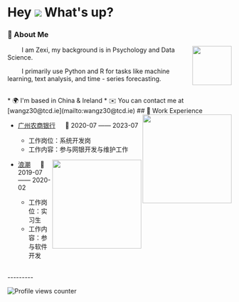 Hey ![](https://user-images.githubusercontent.com/18350557/176309783-0785949b-9127-417c-8b55-ab5a4333674e.gif) What's up?
===========================================================================================================================
### 🤺 About Me

<img align="right" width="88" src="https://avatars.githubusercontent.com/u/45090349?v=4" />
<p>&emsp;&emsp; I am Zexi, my background is in Psychology and Data Science. </p>
<p>&emsp;&emsp; I primarily use Python and R for tasks like machine learning, text analysis, and time - series forecasting. </p>

  <!-- for beauty 留个空行好看点 -->
  <div>&nbsp;</div>

</td></tr>

<tr><td>
*   🌍  I'm based in China & Ireland
*   ✉️  You can contact me at [wangz30@tcd.ie](mailto:wangz30@tcd.ie)
## 🏢 Work Experience

<img align="right" width="200" src="https://cdn.jsdelivr.net/gh/Peter-JXL/Peter-JXL@main/assets/images/GRCBank.png" />

- [广州农商银行](https://www.grcbank.com/) &emsp; 📌 2020-07 —— 2023-07

  - 工作岗位：系统开发岗
  - 工作内容：参与网银开发与维护工作

<img align="right" width="200" src="https://cdn.jsdelivr.net/gh/Peter-JXL/Peter-JXL@main/assets/images/Inspur.PNG" />

- [浪潮](https://www.inspur.com/)   📌 2019-07 —— 2020-02

  - 工作岗位：实习生
  - 工作内容：参与软件开发


  <!-- for beauty 留个空行好看点 -->
  <div>&nbsp;</div>
  
</td></tr>



</table>
---------





![Profile views counter](https://komarev.com/ghpvc/?username=wangz30&&style=flat-square)  
  
